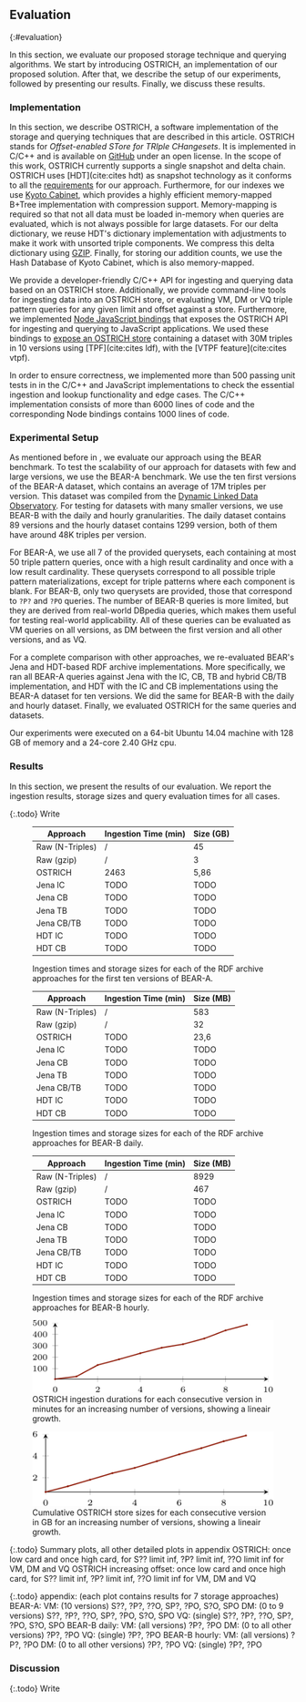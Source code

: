 ## Evaluation
{:#evaluation}

In this section, we evaluate our proposed storage technique and querying algorithms.
We start by introducing OSTRICH, an implementation of our proposed solution.
After that, we describe the setup of our experiments, followed by presenting our results.
Finally, we discuss these results.

### Implementation

In this section, we describe OSTRICH, a software implementation of the storage and querying techniques that are described in this article.
OSTRICH stands for _Offset-enabled STore for TRIple CHangesets_.
It is implemented in C/C++ and is available on [GitHub](https://github.com/rdfostrich/ostrich) under an open license.
In the scope of this work, OSTRICH currently supports a single snapshot and delta chain.
OSTRICH uses [HDT](cite:cites hdt) as snapshot technology as it conforms to all the [requirements](#snapshot-storage) for our approach.
Furthermore, for our indexes we use [Kyoto Cabinet](http://fallabs.com/kyotocabinet/),
which provides a highly efficient memory-mapped B+Tree implementation with compression support.
Memory-mapping is required so that not all data must be loaded in-memory when queries are evaluated,
which is not always possible for large datasets.
For our delta dictionary, we reuse HDT's dictionary implementation with adjustments to make it work with unsorted triple components.
We compress this delta dictionary using [GZIP](http://www.gzip.org/).
Finally, for storing our addition counts, we use the Hash Database of Kyoto Cabinet, which is also memory-mapped.

We provide a developer-friendly C/C++ API for ingesting and querying data based on an OSTRICH store.
Additionally, we provide command-line tools for ingesting data into an OSTRICH store,
or evaluating VM, DM or VQ triple pattern queries for any given limit and offset against a store.
Furthermore, we implemented [Node JavaScript bindings](https://github.com/rdfostrich/ostrich-node) that
exposes the OSTRICH API for ingesting and querying to JavaScript applications.
We used these bindings to [expose an OSTRICH store](http://versioned.linkeddatafragments.org/bear)
containing a dataset with 30M triples in 10 versions using [TPF](cite:cites ldf), with the [VTPF feature](cite:cites vtpf).

In order to ensure correctness, we implemented more than 500 passing unit tests in in the C/C++ and JavaScript implementations
to check the essential ingestion and lookup functionality and edge cases.
The C/C++ implementation consists of more than 6000 lines of code and the corresponding Node bindings contains 1000 lines of code.

### Experimental Setup

As mentioned before in [](#related-work-benchmarks), we evaluate our approach using the BEAR benchmark.
To test the scalability of our approach for datasets with few and large versions, we use the BEAR-A benchmark.
We use the ten first versions of the BEAR-A dataset, which contains an average of 17M triples per version.
This dataset was compiled from the [Dynamic Linked Data Observatory](http://swse.deri.org/dyldo/).
For testing for datasets with many smaller versions, we use BEAR-B with the daily and hourly granularities.
The daily dataset contains 89 versions and the hourly dataset contains 1299 version,
both of them have around 48K triples per version.

For BEAR-A, we use all 7 of the provided querysets, each containing at most 50 triple pattern queries,
once with a high result cardinality and once with a low result cardinality.
These querysets correspond to all possible triple pattern materializations, except for triple patterns where each component is blank.
For BEAR-B, only two querysets are provided, those that correspond to `?P?` and `?PO` queries.
The number of BEAR-B queries is more limited, but they are derived from real-world DBpedia queries,
which makes them useful for testing real-world applicability.
All of these queries can be evaluated as VM queries on all versions,
as DM between the first version and all other versions,
and as VQ.

For a complete comparison with other approaches, we re-evaluated BEAR's Jena and HDT-based RDF archive implementations.
More specifically, we ran all BEAR-A queries against Jena with the IC, CB, TB and hybrid CB/TB implementation,
and HDT with the IC and CB implementations
using the BEAR-A dataset for ten versions.
We did the same for BEAR-B with the daily and hourly dataset.
Finally, we evaluated OSTRICH for the same queries and datasets.

Our experiments were executed on a 64-bit
Ubuntu 14.04 machine with 128 GB of memory and a
24-core 2.40 GHz cpu.

### Results

In this section, we present the results of our evaluation.
We report the ingestion results, storage sizes and query evaluation times for all cases.

{:.todo}
Write

<figure id="results-ingestion-bear-a" class="table" markdown="1">

| Approach        | Ingestion Time (min) | Size (GB) |
| --------------- |:---------------------|:----------|
| Raw (N-Triples) | /                    | 45        |
| Raw (gzip)      | /                    | 3         |
| OSTRICH         | 2463                 | 5,86      |
| Jena IC         | TODO                 | TODO      |
| Jena CB         | TODO                 | TODO      |
| Jena TB         | TODO                 | TODO      |
| Jena CB/TB      | TODO                 | TODO      |
| HDT IC          | TODO                 | TODO      |
| HDT CB          | TODO                 | TODO      |

<figcaption markdown="block">
Ingestion times and storage sizes for each of the RDF archive approaches for the first ten versions of BEAR-A.
</figcaption>
</figure>

<figure id="results-ingestion-bear-b-daily" class="table" markdown="1">

| Approach        | Ingestion Time (min) | Size (MB) |
| --------------- |:---------------------|:----------|
| Raw (N-Triples) | /                    | 583       |
| Raw (gzip)      | /                    | 32        |
| OSTRICH         | TODO                 | 23,6      |
| Jena IC         | TODO                 | TODO      |
| Jena CB         | TODO                 | TODO      |
| Jena TB         | TODO                 | TODO      |
| Jena CB/TB      | TODO                 | TODO      |
| HDT IC          | TODO                 | TODO      |
| HDT CB          | TODO                 | TODO      |

<figcaption markdown="block">
Ingestion times and storage sizes for each of the RDF archive approaches for BEAR-B daily.
</figcaption>
</figure>

<figure id="results-ingestion-bear-b-hourly" class="table" markdown="1">

| Approach        | Ingestion Time (min) | Size (MB) |
| --------------- |:---------------------|:----------|
| Raw (N-Triples) | /                    | 8929      |
| Raw (gzip)      | /                    | 467       |
| OSTRICH         | TODO                 | TODO      |
| Jena IC         | TODO                 | TODO      |
| Jena CB         | TODO                 | TODO      |
| Jena TB         | TODO                 | TODO      |
| Jena CB/TB      | TODO                 | TODO      |
| HDT IC          | TODO                 | TODO      |
| HDT CB          | TODO                 | TODO      |

<figcaption markdown="block">
Ingestion times and storage sizes for each of the RDF archive approaches for BEAR-B hourly.
</figcaption>
</figure>

<figure id="results-ostrich-ingestion-rate">
<img src="img/results-ostrich-ingestion-rate.svg" alt="[OSTRICH ingestion rate]">
<figcaption markdown="block">
OSTRICH ingestion durations for each consecutive version in minutes for an increasing number of versions,
showing a lineair growth.
</figcaption>
</figure>

<figure id="results-ostrich-ingestion-size">
<img src="img/results-ostrich-ingestion-size.svg" alt="[OSTRICH ingestion sizes]">
<figcaption markdown="block">
Cumulative OSTRICH store sizes for each consecutive version in GB for an increasing number of versions,
showing a lineair growth.
</figcaption>
</figure>

{:.todo}
Summary plots, all other detailed plots in appendix
OSTRICH: once low card and once high card, for S?? limit inf, ?P? limit inf, ??O limit inf
    for VM, DM and VQ
OSTRICH increasing offset: once low card and once high card, for S?? limit inf, ?P? limit inf, ??O limit inf
    for VM, DM and VQ

{:.todo}
appendix: (each plot contains results for 7 storage approaches)
    BEAR-A:
        VM: (10 versions)
            S??, ?P?, ??O, SP?, ?PO, S?O, SPO
        DM: (0 to 9 versions)
            S??, ?P?, ??O, SP?, ?PO, S?O, SPO
        VQ: (single)
            S??, ?P?, ??O, SP?, ?PO, S?O, SPO
    BEAR-B daily:
        VM: (all versions)
            ?P?, ?PO
        DM: (0 to all other versions)
            ?P?, ?PO
        VQ: (single)
            ?P?, ?PO
    BEAR-B hourly:
        VM: (all versions)
            ?P?, ?PO
        DM: (0 to all other versions)
            ?P?, ?PO
        VQ: (single)
            ?P?, ?PO
### Discussion

{:.todo}
Write